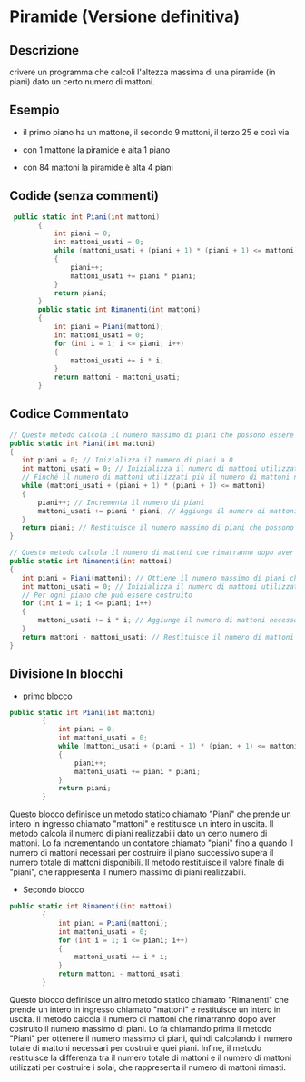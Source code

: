  # Piramide (Versione definitiva)

 ## Descrizione
 crivere un programma che calcoli l'altezza massima di una piramide (in piani) dato un certo numero di mattoni.
 
 ## Esempio
- il primo piano ha un mattone, il secondo 9 mattoni, il terzo 25 e così via

- con 1 mattone la piramide è alta 1 piano

- con 84 mattoni la piramide è alta 4 piani
 ## Codide (senza commenti)
 ``` c#
  public static int Piani(int mattoni)
        {
            int piani = 0;
            int mattoni_usati = 0;
            while (mattoni_usati + (piani + 1) * (piani + 1) <= mattoni)
            {
                piani++;
                mattoni_usati += piani * piani;
            }
            return piani;
        }
        public static int Rimanenti(int mattoni)
        {
            int piani = Piani(mattoni);
            int mattoni_usati = 0;
            for (int i = 1; i <= piani; i++)
            {
                mattoni_usati += i * i;
            }
            return mattoni - mattoni_usati;
        }
 ```
 ## Codice Commentato 
 ``` c#
 // Questo metodo calcola il numero massimo di piani che possono essere costruiti dati un certo numero di mattoni
public static int Piani(int mattoni)
{
    int piani = 0; // Inizializza il numero di piani a 0
    int mattoni_usati = 0; // Inizializza il numero di mattoni utilizzati a 0
    // Finché il numero di mattoni utilizzati più il numero di mattoni necessari per il prossimo piano è inferiore o uguale al numero totale di mattoni disponibili
    while (mattoni_usati + (piani + 1) * (piani + 1) <= mattoni)
    {
        piani++; // Incrementa il numero di piani
        mattoni_usati += piani * piani; // Aggiunge il numero di mattoni necessari per il piano corrente al numero totale di mattoni utilizzati
    }
    return piani; // Restituisce il numero massimo di piani che possono essere costruiti
}

// Questo metodo calcola il numero di mattoni che rimarranno dopo aver costruito il numero massimo di piani
public static int Rimanenti(int mattoni)
{
    int piani = Piani(mattoni); // Ottiene il numero massimo di piani che possono essere costruiti
    int mattoni_usati = 0; // Inizializza il numero di mattoni utilizzati a 0
    // Per ogni piano che può essere costruito
    for (int i = 1; i <= piani; i++)
    {
        mattoni_usati += i * i; // Aggiunge il numero di mattoni necessari per il piano corrente al numero totale di mattoni utilizzati
    }
    return mattoni - mattoni_usati; // Restituisce il numero di mattoni rimanenti
}
```
## Divisione In blocchi

* primo blocco
``` c#
public static int Piani(int mattoni)
        {
            int piani = 0;
            int mattoni_usati = 0;
            while (mattoni_usati + (piani + 1) * (piani + 1) <= mattoni)
            {
                piani++;
                mattoni_usati += piani * piani;
            }
            return piani;
        }
```
Questo blocco definisce un metodo statico chiamato "Piani" che prende un intero in ingresso chiamato "mattoni" e restituisce un intero in uscita. Il metodo calcola il numero di piani realizzabili dato un certo numero di mattoni. Lo fa incrementando un contatore chiamato "piani" fino a quando il numero di mattoni necessari per costruire il piano successivo supera il numero totale di mattoni disponibili. Il metodo restituisce il valore finale di "piani", che rappresenta il numero massimo di piani realizzabili.
* Secondo blocco
```c#
public static int Rimanenti(int mattoni)
        {
            int piani = Piani(mattoni);
            int mattoni_usati = 0;
            for (int i = 1; i <= piani; i++)
            {
                mattoni_usati += i * i;
            }
            return mattoni - mattoni_usati;
        }
```
Questo blocco definisce un altro metodo statico chiamato "Rimanenti" che prende un intero in ingresso chiamato "mattoni" e restituisce un intero in uscita. Il metodo calcola il numero di mattoni che rimarranno dopo aver costruito il numero massimo di piani. Lo fa chiamando prima il metodo "Piani" per ottenere il numero massimo di piani, quindi calcolando il numero totale di mattoni necessari per costruire quei piani. Infine, il metodo restituisce la differenza tra il numero totale di mattoni e il numero di mattoni utilizzati per costruire i solai, che rappresenta il numero di mattoni rimasti.

 
